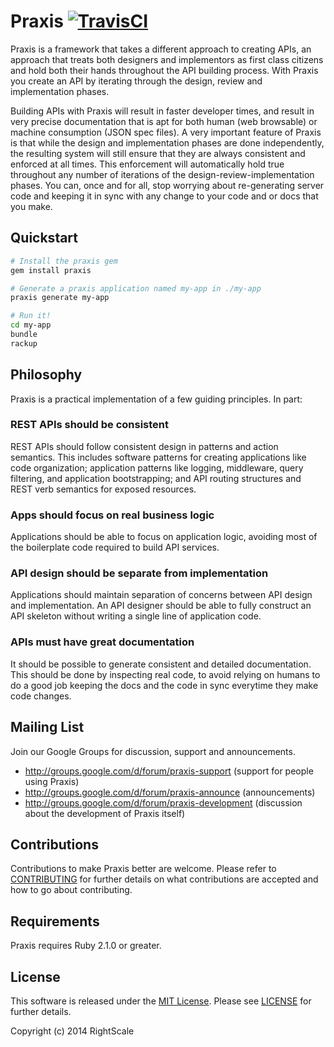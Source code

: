 # Praxis [![TravisCI][travis-img-url]][travis-ci-url] 

[travis-img-url]: https://travis-ci.org/rightscale/praxis.svg?branch=master
[travis-ci-url]:https://travis-ci.org/rightscale/praxis

Praxis is a framework that takes a different approach to creating APIs, an approach that treats both designers and implementors as first class citizens and hold both their hands throughout the API building process. With Praxis you create an API by iterating through the design, review and implementation phases.

Building APIs with Praxis will result in faster developer times, and result in very precise documentation that is apt for both human (web browsable) or machine consumption (JSON spec files). A very important feature of Praxis is that while the design and implementation phases are done independently, the resulting system will still ensure that they are always consistent and enforced at all times. This enforcement will automatically hold true throughout any number of iterations of the design-review-implementation phases. You can, once
and for all, stop worrying about re-generating server code and keeping it in sync with any change to your code and or docs that you make.

## Quickstart
```bash
# Install the praxis gem
gem install praxis

# Generate a praxis application named my-app in ./my-app
praxis generate my-app

# Run it!
cd my-app
bundle
rackup
```

## Philosophy
Praxis is a practical implementation of a few guiding principles. In part:

### REST APIs should be consistent
REST APIs should follow consistent design in patterns and action semantics.
This includes software patterns for creating applications like code
organization; application patterns like logging, middleware, query filtering,
and application bootstrapping; and API routing structures and REST verb
semantics for exposed resources.

### Apps should focus on real business logic
Applications should be able to focus on application logic, avoiding most of the
boilerplate code required to build API services.

### API design should be separate from implementation
Applications should maintain separation of concerns between API design and
implementation. An API designer should be able to fully construct an API
skeleton without writing a single line of application code.

### APIs must have great documentation
It should be possible to generate consistent and detailed documentation. This
should be done by inspecting real code, to avoid relying on humans to do a good
job keeping the docs and the code in sync everytime they make code changes.

## Mailing List
Join our Google Groups for discussion, support and announcements.
* http://groups.google.com/d/forum/praxis-support (support for people using
  Praxis)
* http://groups.google.com/d/forum/praxis-announce (announcements)
* http://groups.google.com/d/forum/praxis-development (discussion about the
  development of Praxis itself)

## Contributions
Contributions to make Praxis better are welcome. Please refer to
[CONTRIBUTING](https://github.com/rightscale/praxis/blob/master/CONTRIBUTING.md)
for further details on what contributions are accepted and how to go about
contributing.

## Requirements
Praxis requires Ruby 2.1.0 or greater.

## License

This software is released under the [MIT License](http://www.opensource.org/licenses/MIT). Please see  [LICENSE](LICENSE) for further details.

Copyright (c) 2014 RightScale
